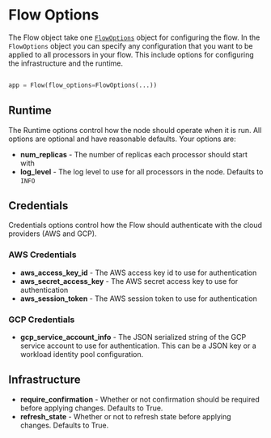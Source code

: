 # Flow Options

The Flow object take one [`FlowOptions`](https://github.com/launchflow/buildflow/blob/main/buildflow/core/options/flow_options.py) object for configuring the flow. In the `FlowOptions` object you can specify any configuration that you want to be applied to all processors in your flow. This include options for configuring the infrastructure and the runtime.

```python

app = Flow(flow_options=FlowOptions(...))

```

## Runtime

The Runtime options control how the node should operate when it is run. All options are optional and have reasonable defaults. Your options are:

- **num_replicas** - The number of replicas each processor should start with
- **log_level** - The log level to use for all processors in the node. Defaults to `INFO`


## Credentials

Credentials options control how the Flow should authenticate with the cloud providers (AWS and GCP).

### AWS Credentials

- **aws_access_key_id** - The AWS access key id to use for authentication
- **aws_secret_access_key** - The AWS secret access key to use for authentication
- **aws_session_token** - The AWS session token to use for authentication

### GCP Credentials

- **gcp_service_account_info** - The JSON serialized string of the GCP service account to use for authentication. This can be a JSON key or a workload identity pool configuration.

## Infrastructure

- **require_confirmation** - Whether or not confirmation should be required before applying changes. Defaults to True.
- **refresh_state** - Whether or not to refresh state before applying changes. Defaults to True.